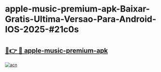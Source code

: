 # apple-music-premium-apk-Baixar-Gratis-Ultima-Versao-Para-Android-IOS-2025-#21c0s

# <h2><a href="https://ainizakaria.my?title=apple-music-premium-apk&ref=22M">🔗👉 🔴 apple-music-premium-apk</a></h2>

[![acn](https://github.com/user-attachments/assets/0f9c940e-d8b0-45ae-aac7-cd30a18b3e1c)](https://ainizakaria.my?title=apple-music-premium-apk&ref=22M)

